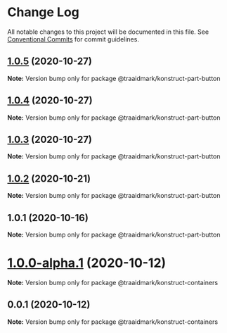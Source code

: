 # Change Log

All notable changes to this project will be documented in this file.
See [Conventional Commits](https://conventionalcommits.org) for commit guidelines.

## [1.0.5](https://github.com/traaidmark/konstruct/compare/@traaidmark/konstruct-part-button@1.0.4...@traaidmark/konstruct-part-button@1.0.5) (2020-10-27)

**Note:** Version bump only for package @traaidmark/konstruct-part-button





## [1.0.4](https://github.com/traaidmark/konstruct/compare/@traaidmark/konstruct-part-button@1.0.3...@traaidmark/konstruct-part-button@1.0.4) (2020-10-27)

**Note:** Version bump only for package @traaidmark/konstruct-part-button





## [1.0.3](https://github.com/traaidmark/konstruct/compare/@traaidmark/konstruct-part-button@1.0.2...@traaidmark/konstruct-part-button@1.0.3) (2020-10-27)

**Note:** Version bump only for package @traaidmark/konstruct-part-button





## [1.0.2](https://github.com/traaidmark/konstruct/compare/@traaidmark/konstruct-part-button@1.0.1...@traaidmark/konstruct-part-button@1.0.2) (2020-10-21)

**Note:** Version bump only for package @traaidmark/konstruct-part-button





## 1.0.1 (2020-10-16)

**Note:** Version bump only for package @traaidmark/konstruct-part-button





# [1.0.0-alpha.1](https://github.com/traaidmark/konstruct/compare/@traaidmark/konstruct-containers@0.0.1...@traaidmark/konstruct-containers@1.0.0-alpha.1) (2020-10-12)

**Note:** Version bump only for package @traaidmark/konstruct-containers





## 0.0.1 (2020-10-12)

**Note:** Version bump only for package @traaidmark/konstruct-containers
